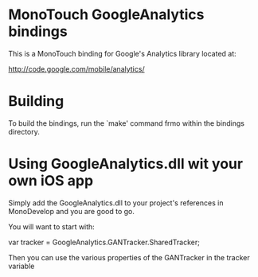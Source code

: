 MonoTouch GoogleAnalytics bindings
=================================

This is a MonoTouch binding for Google's Analytics library located at:

http://code.google.com/mobile/analytics/

Building
========

To build the bindings, run the `make' command frmo within the bindings
directory.

Using GoogleAnalytics.dll wit your own iOS app
==============================================

Simply add the GoogleAnalytics.dll to your project's references in MonoDevelop
and you are good to go.

You will want to start with:

var tracker = GoogleAnalytics.GANTracker.SharedTracker;

Then you can use the various properties of the GANTracker in the tracker
variable
